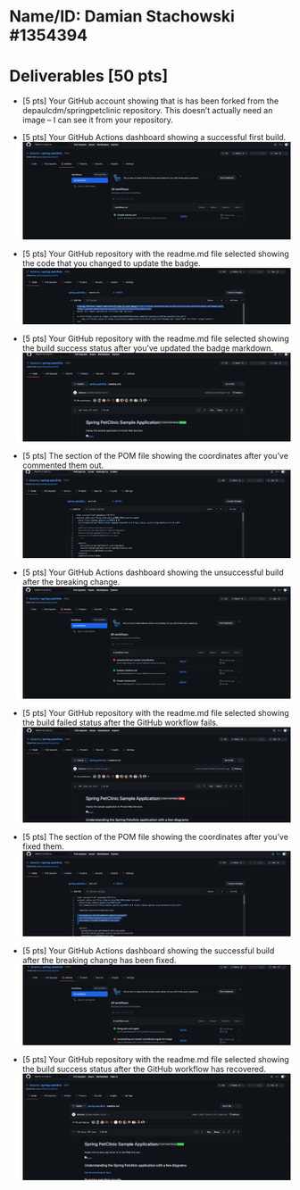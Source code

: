 # Name/ID: Damian Stachowski #1354394

# Deliverables [50 pts]

- [5 pts] Your GitHub account showing that is has been forked from the depaulcdm/springpetclinic
repository. This doesn’t actually need an image – I can see it from your repository.


- [5 pts] Your GitHub Actions dashboard showing a successful first build.  
![Screen Capture1](figures/1.png)


- [5 pts] Your GitHub repository with the readme.md file selected showing the code that you changed to update the badge.   
![Screen Captur2](figures/2.png)


- [5 pts] Your GitHub repository with the readme.md file selected showing the build success status after you’ve updated the badge markdown.  
![Screen Capture3](figures/3.png)


- [5 pts] The section of the POM file showing the coordinates after you’ve commented them out.   
![Screen Capture4](figures/4.png)


- [5 pts] Your GitHub Actions dashboard showing the unsuccessful build after the breaking change.  
![Screen Capture5](figures/5.png)


- [5 pts] Your GitHub repository with the readme.md file selected showing the build failed status after the GitHub workflow fails.  
![Screen Capture6](figures/6.png)


- [5 pts] The section of the POM file showing the coordinates after you’ve fixed them.  
![Screen Capture7](figures/7.png)


- [5 pts] Your GitHub Actions dashboard showing the successful build after the breaking change has been fixed.  
![Screen Capture8](figures/8.png)


- [5 pts] Your GitHub repository with the readme.md file selected showing the build success status after the GitHub workflow has recovered.  
![Screen Capture9](figures/9.png)

